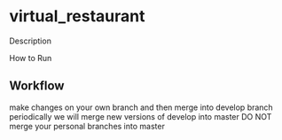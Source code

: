 # virtual_restaurant

Description 
<insert>

How to Run
<insetrt steps>

## Workflow

make changes on your own branch and then merge into develop branch
periodically we will merge new versions of develop into master
DO NOT merge your personal branches into master
